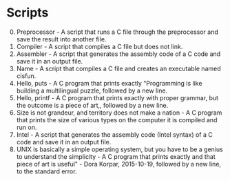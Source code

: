 # Scripts

0. Preprocessor - A script that runs a C file through the preprocessor and save the result into another file.
1. Compiler - A script that compiles a C file but does not link.
2. Assembler - A script that generates the assembly code of a C code and save it in an output file.
3. Name - A script that compiles a C file and creates an executable named cisfun.
4. Hello, puts - A C program that prints exactly "Programming is like building a multilingual puzzle, followed by a new line.
5. Hello, printf - A C program that prints exactly with proper grammar, but the outcome is a piece of art,, followed by a new line.
6. Size is not grandeur, and territory does not make a nation - A C program that prints the size of various types on the computer it is compiled and run on.
7. Intel - A script that generates the assembly code (Intel syntax) of a C code and save it in an output file.
8. UNIX is basically a simple operating system, but you have to be a genius to understand the simplicity - A C program that prints exactly and that piece of art is useful" - Dora Korpar, 2015-10-19, followed by a new line, to the standard error.
